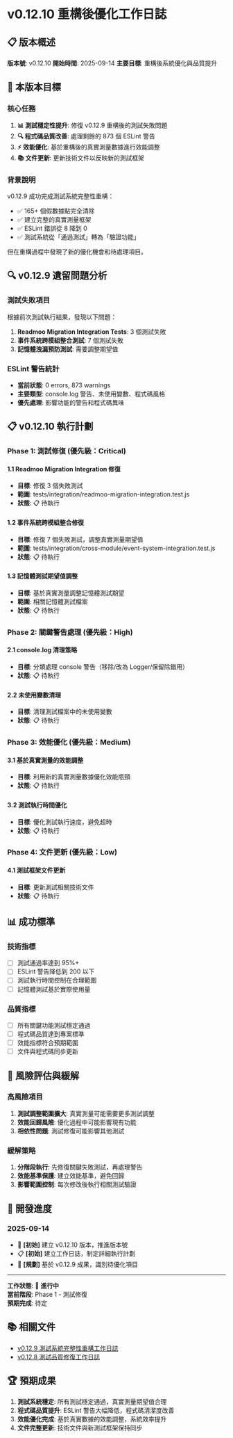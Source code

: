 # v0.12.10 重構後優化工作日誌

## 📋 版本概述

**版本號**: v0.12.10
**開始時間**: 2025-09-14
**主要目標**: 重構後系統優化與品質提升

## 🎯 本版本目標

### 核心任務
1. **📊 測試穩定性提升**: 修復 v0.12.9 重構後的測試失敗問題
2. **🔍 程式碼品質改善**: 處理剩餘的 873 個 ESLint 警告
3. **⚡ 效能優化**: 基於重構後的真實測量數據進行效能調整
4. **📚 文件更新**: 更新技術文件以反映新的測試框架

### 背景說明
v0.12.9 成功完成測試系統完整性重構：
- ✅ 165+ 個假數據點完全清除
- ✅ 建立完整的真實測量框架  
- ✅ ESLint 錯誤從 8 降到 0
- ✅ 測試系統從「通過測試」轉為「驗證功能」

但在重構過程中發現了新的優化機會和待處理項目。

## 🔍 v0.12.9 遺留問題分析

### 測試失敗項目
根據前次測試執行結果，發現以下問題：
1. **Readmoo Migration Integration Tests**: 3 個測試失敗
2. **事件系統跨模組整合測試**: 7 個測試失敗
3. **記憶體洩漏預防測試**: 需要調整期望值

### ESLint 警告統計
- **當前狀態**: 0 errors, 873 warnings
- **主要類型**: console.log 警告、未使用變數、程式碼風格
- **優先處理**: 影響功能的警告和程式碼異味

## 📋 v0.12.10 執行計劃

### Phase 1: 測試修復 (優先級：Critical)

#### 1.1 Readmoo Migration Integration 修復
- **目標**: 修復 3 個失敗測試
- **範圍**: tests/integration/readmoo-migration-integration.test.js
- **狀態**: 📋 待執行

#### 1.2 事件系統跨模組整合修復
- **目標**: 修復 7 個失敗測試，調整真實測量期望值
- **範圍**: tests/integration/cross-module/event-system-integration.test.js
- **狀態**: 📋 待執行

#### 1.3 記憶體測試期望值調整
- **目標**: 基於真實測量調整記憶體測試期望
- **範圍**: 相關記憶體測試檔案
- **狀態**: 📋 待執行

### Phase 2: 關鍵警告處理 (優先級：High)

#### 2.1 console.log 清理策略
- **目標**: 分類處理 console 警告（移除/改為 Logger/保留除錯用）
- **狀態**: 📋 待執行

#### 2.2 未使用變數清理
- **目標**: 清理測試檔案中的未使用變數
- **狀態**: 📋 待執行

### Phase 3: 效能優化 (優先級：Medium)

#### 3.1 基於真實測量的效能調整
- **目標**: 利用新的真實測量數據優化效能瓶頸
- **狀態**: 📋 待執行

#### 3.2 測試執行時間優化
- **目標**: 優化測試執行速度，避免超時
- **狀態**: 📋 待執行

### Phase 4: 文件更新 (優先級：Low)

#### 4.1 測試框架文件更新
- **目標**: 更新測試相關技術文件
- **狀態**: 📋 待執行

## 📊 成功標準

### 技術指標
- [ ] 測試通過率達到 95%+
- [ ] ESLint 警告降低到 200 以下
- [ ] 測試執行時間控制在合理範圍
- [ ] 記憶體測試基於實際使用量

### 品質指標
- [ ] 所有關鍵功能測試穩定通過
- [ ] 程式碼品質達到專案標準
- [ ] 效能指標符合預期範圍
- [ ] 文件與程式碼同步更新

## 🚨 風險評估與緩解

### 高風險項目
1. **測試調整範圍擴大**: 真實測量可能需要更多測試調整
2. **效能回歸風險**: 優化過程中可能影響現有功能
3. **相依性問題**: 測試修復可能影響其他測試

### 緩解策略
1. **分階段執行**: 先修復關鍵失敗測試，再處理警告
2. **效能基準保護**: 建立效能基準，避免回歸
3. **影響範圍控制**: 每次修改後執行相關測試驗證

## 🔄 開發進度

### 2025-09-14
- 🚀 **[初始]** 建立 v0.12.10 版本，推進版本號
- 📋 **[初始]** 建立工作日誌，制定詳細執行計劃
- 🎯 **[規劃]** 基於 v0.12.9 成果，識別待優化項目

---

**工作狀態**: 🔄 **進行中**  
**當前階段**: Phase 1 - 測試修復  
**預期完成**: 待定

## 📚 相關文件

- [v0.12.9 測試系統完整性重構工作日誌](./v0.12.9-test-system-integrity-refactor.md)
- [v0.12.8 測試品質修復工作日誌](./v0.12.8-post-quality-fix-testing.md)

## 🏆 預期成果

1. **測試系統穩定**: 所有測試穩定通過，真實測量期望值合理
2. **程式碼品質提升**: ESLint 警告大幅降低，程式碼清潔度改善  
3. **效能優化完成**: 基於真實數據的效能調整，系統效率提升
4. **文件完整更新**: 技術文件與新測試框架保持同步